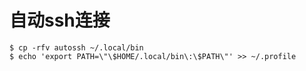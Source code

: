 # 自动ssh连接

```shll
$ cp -rfv autossh ~/.local/bin
$ echo 'export PATH=\"\$HOME/.local/bin\:\$PATH\"' >> ~/.profile
```
